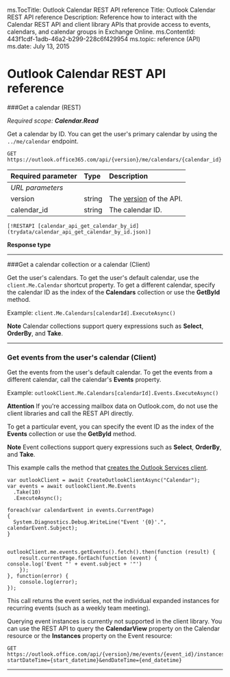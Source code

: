 ms.TocTitle: Outlook Calendar REST API reference
Title: Outlook Calendar REST API reference
Description: Reference how to interact with the Calendar REST API and client library APIs that provide access to events, calendars, and calendar groups in Exchange Online.
ms.ContentId: 443f1cdf-1adb-46a2-b299-228c6f429954
ms.topic: reference (API)
ms.date: July 13, 2015

# Outlook Calendar REST API reference

<a name="GetCalendar"> </a>
###Get a calendar (REST)

_Required scope:  **Calendar.Read**_

Get a calendar by ID. You can get the user's primary calendar by using the `../me/calendar` endpoint.

```no-highlight
GET https://outlook.office365.com/api/{version}/me/calendars/{calendar_id}
```

|**Required parameter**|**Type**|**Description**|
|:-----|:-----|:-----|
|_URL parameters_|
|version|string|The [version](#SupportedVersions) of the API.|
|calendar_id|string|The calendar ID.|


```REST-i
[!RESTAPI [calendar_api_get_calendar_by_id](trydata/calendar_api_get_calendar_by_id.json)]
```

**Response type**

****

<a name="GetCalendarsClient"> </a>
###Get a calendar collection or a calendar (Client)

Get the user's calendars. To get the user's default calendar, use the `client.Me.Calendar` shortcut property. To get a different calendar, specify the calendar ID
 as the index of the  **Calendars** collection or use the **GetById** method.

Example: `client.Me.Calendars[calendarId].ExecuteAsync()`

**Note** Calendar collections support query expressions such as **Select**, **OrderBy**, and **Take**.

****

<a name="GetEventsClient"></a>
### Get events from the user's calendar (Client)

Get the events from the user's default calendar. To get the events from a different calendar, call the calendar's **Events** property.

Example: `outlookClient.Me.Calendars[calendarId].Events.ExecuteAsync()`


**Attention** If you're accessing mailbox data on Outlook.com, do not use the client libraries and call the REST API directly.


To get a particular event, you can specify the event ID as the index of the **Events** collection or use the **GetById** method.

**Note** Event collections support query expressions such as **Select**, **OrderBy**, and **Take**.

This example calls the method that [creates the Outlook Services client](#GetClient).

<!-- BEGINSECTION class="tabbedCodeSnippets" data-resources="OutlookServices.Calendar" -->

```cs-i
var outlookClient = await CreateOutlookClientAsync("Calendar");
var events = await outlookClient.Me.Events
  .Take(10)
  .ExecuteAsync();
 
foreach(var calendarEvent in events.CurrentPage)
{
  System.Diagnostics.Debug.WriteLine("Event '{0}'.", calendarEvent.Subject);
}
 
```

```javascript-i
outlookClient.me.events.getEvents().fetch().then(function (result) {
    result.currentPage.forEach(function (event) {
console.log('Event "' + event.subject + '"')
    });
}, function(error) {
    console.log(error);
});
```

<!-- ENDSECTION -->


This call returns the event series, not the individual expanded instances for recurring events (such as a weekly team meeting).

Querying event instances is currently not supported in the client library. You can use the REST API to query the **CalendarView** property on the
 Calendar resource or the **Instances** property on the Event resource:
 
```no-highlight
GET https://outlook.office.com/api/{version}/me/events/{event_id}/instances?startDateTime={start_datetime}&endDateTime={end_datetime}
```
 
<!--Update c# example to get instance-->
<!--Update js example and remove note when this works in js-->

****